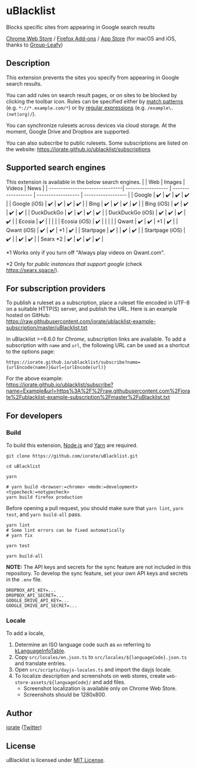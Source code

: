 # uBlacklist

Blocks specific sites from appearing in Google search results

[Chrome Web Store](https://chrome.google.com/webstore/detail/ublacklist/pncfbmialoiaghdehhbnbhkkgmjanfhe) / [Firefox Add-ons](https://addons.mozilla.org/en-US/firefox/addon/ublacklist/) / [App Store](https://apps.apple.com/us/app/ublacklist-for-safari/id1547912640) (for macOS and iOS, thanks to [Group-Leafy](https://github.com/HoneyLuka/uBlacklist/tree/safari-port/safari-project))

## Description

This extension prevents the sites you specify from appearing in Google search results.

You can add rules on search result pages, or on sites to be blocked by clicking the toolbar icon. Rules can be specified either by [match patterns](https://developer.mozilla.org/en-us/docs/mozilla/add-ons/webextensions/match_patterns) (e.g. `*://*.example.com/*`) or by [regular expressions](https://developer.mozilla.org/en-us/docs/web/javascript/guide/regular_expressions) (e.g. `/example\.(net|org)/`).

You can synchronize rulesets across devices via cloud storage. At the moment, Google Drive and Dropbox are supported.

You can also subscribe to public rulesets. Some subscriptions are listed on the website:
https://iorate.github.io/ublacklist/subscriptions

## Supported search engines

This extension is available in the below search engines.
|                                | Web                | Images             | Videos             | News               |
| -------------------------------| ------------------ | ------------------ | ------------------ | ------------------ |
| Google                         | :heavy_check_mark: | :heavy_check_mark: | :heavy_check_mark: | :heavy_check_mark: |
| Google (iOS)                   | :heavy_check_mark: | :heavy_check_mark: | :heavy_check_mark: | :heavy_check_mark: |
| Bing                           | :heavy_check_mark: | :heavy_check_mark: | :heavy_check_mark: | :heavy_check_mark: |
| Bing (iOS)                     | :heavy_check_mark: | :heavy_check_mark: | :heavy_check_mark: | :heavy_check_mark: |
| DuckDuckGo                     | :heavy_check_mark: | :heavy_check_mark: | :heavy_check_mark: | :heavy_check_mark: |
| DuckDuckGo (iOS)               | :heavy_check_mark: | :heavy_check_mark: | :heavy_check_mark: | :heavy_check_mark: |
| Ecosia                         | :heavy_check_mark: |                    |                    |                    |
| Ecosia (iOS)                   | :heavy_check_mark: |                    |                    |                    |
| Qwant                          | :heavy_check_mark: | :heavy_check_mark: | \*1                | :heavy_check_mark: |
| Qwant (iOS)                    | :heavy_check_mark: | :heavy_check_mark: | \*1                | :heavy_check_mark: |
| Startpage                      | :heavy_check_mark: |                    | :heavy_check_mark: | :heavy_check_mark: |
| Startpage (iOS)                | :heavy_check_mark: |                    | :heavy_check_mark: | :heavy_check_mark: |
| Searx \*2                      | :heavy_check_mark: | :heavy_check_mark: | :heavy_check_mark: | :heavy_check_mark: |

\*1 Works only if you turn off "Always play videos on Qwant.com".

\*2 Only for *public instances that support google* (check https://searx.space/).

## For subscription providers

To publish a ruleset as a subscription, place a ruleset file encoded in UTF-8 on a suitable HTTP(S) server, and publish the URL. Here is an example hosted on GitHub:<br>
https://raw.githubusercontent.com/iorate/ublacklist-example-subscription/master/uBlacklist.txt

In uBlacklist >=6.6.0 for _Chrome_, subscription links are available. To add a subscription with `name` and `url`, the following URL can be used as a shortcut to the options page:

```
https://iorate.github.io/ublacklist/subscribe?name={urlEncode(name)}&url={urlEncode(url)}
```

For the above example:<br>
https://iorate.github.io/ublacklist/subscribe?name=Example&url=https%3A%2F%2Fraw.githubusercontent.com%2Fiorate%2Fublacklist-example-subscription%2Fmaster%2FuBlacklist.txt

## For developers

### Build

To build this extension, [Node.js](https://nodejs.org/en/) and [Yarn](https://yarnpkg.com/) are required.

```shell
git clone https://github.com/iorate/uBlacklist.git

cd uBlacklist

yarn

# yarn build <browser:=chrome> <mode:=development> <typecheck:=notypecheck>
yarn build firefox production
```

Before opening a pull request, you should make sure that `yarn lint`, `yarn test`, and `yarn build-all` pass.

```shell
yarn lint
# Some lint errors can be fixed automatically
# yarn fix

yarn test

yarn build-all
```

**NOTE:** The API keys and secrets for the sync feature are not included in this repository. To develop the sync feature, set your own API keys and secrets in the `.env` file.

```
DROPBOX_API_KEY=...
DROPBOX_API_SECRET=...
GOOGLE_DRIVE_API_KEY=...
GOOGLE_DRIVE_API_SECRET=...
```

### Locale

To add a locale,

1. Determine an ISO language code such as `en` referring to [kLanguageInfoTable](https://src.chromium.org/viewvc/chrome/trunk/src/third_party/cld/languages/internal/languages.cc).
1. Copy `src/locales/en.json.ts` to `src/locales/${languageCode}.json.ts` and translate entries.
1. Open `src/scripts/dayjs-locales.ts` and import the dayjs locale.
1. To localize description and screenshots on web stores, create `web-store-assets/${languageCode}/` and add files.
   - Screenshot localization is available only on Chrome Web Store.
   - Screenshots should be 1280x800.

## Author

[iorate](https://github.com/iorate) ([Twitter](https://twitter.com/iorate))

## License

uBlacklist is licensed under [MIT License](LICENSE.txt).
